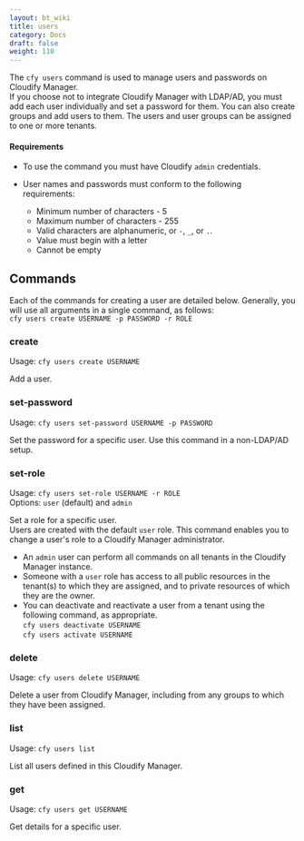 ```yaml
---
layout: bt_wiki
title: users
category: Docs
draft: false
weight: 110
---
```


The `cfy users` command is used to manage users and passwords on Cloudify Manager.<br>
If you choose not to integrate Cloudify Manager with LDAP/AD, you must add each user individually and set a password for them. You can also create groups and add users to them. The users and user groups can be assigned to one or more tenants.

#### Requirements

* To use the command you must have Cloudify `admin` credentials.<br>
* User names and passwords must conform to the following requirements:  

  * Minimum number of characters - 5
  * Maximum number of characters - 255
  * Valid characters are alphanumeric, or `-`, `_`, or `.`.
  * Value must begin with a letter
  * Cannot be empty

## Commands
Each of the commands for creating a user are detailed below. Generally, you will use all arguments in a single command, as follows:<br>
`cfy users create USERNAME -p PASSWORD -r ROLE`

### create

Usage: `cfy users create USERNAME`

Add a user.

### set-password

Usage: `cfy users set-password USERNAME -p PASSWORD`

Set the password for a specific user. Use this command in a non-LDAP/AD setup.<br>

### set-role

Usage: `cfy users set-role USERNAME -r ROLE`<br>
Options: `user` (default) and `admin`

Set a role for a specific user. <br>
Users are created with the default `user` role. This command enables you to change a user's role to a Cloudify Manager administrator.  

* An `admin` user can perform all commands on all tenants in the Cloudify Manager instance. 
* Someone with a `user` role has access to all public resources in the tenant(s) to which they are assigned, and to private resources of which they are the owner. 
* You can deactivate and reactivate a user from a tenant using the following command, as appropriate.  
  `cfy users deactivate USERNAME`<br>
  `cfy users activate USERNAME`

### delete

Usage: `cfy users delete USERNAME`

Delete a user from Cloudify Manager, including from any groups to which they have been assigned.

### list

Usage: `cfy users list`

List all users defined in this Cloudify Manager.

### get

Usage: `cfy users get USERNAME`

Get details for a specific user.